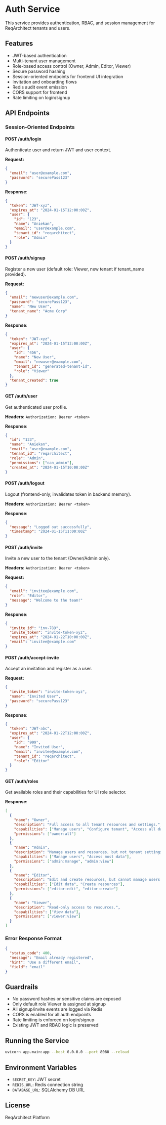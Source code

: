 # Auth Service

This service provides authentication, RBAC, and session management for ReqArchitect tenants and users.

## Features
- JWT-based authentication
- Multi-tenant user management
- Role-based access control (Owner, Admin, Editor, Viewer)
- Secure password hashing
- Session-oriented endpoints for frontend UI integration
- Invitation and onboarding flows
- Redis audit event emission
- CORS support for frontend
- Rate limiting on login/signup

## API Endpoints

### Session-Oriented Endpoints

#### POST /auth/login
Authenticate user and return JWT and user context.

**Request:**
```json
{
  "email": "user@example.com",
  "password": "securePass123"
}
```
**Response:**
```json
{
  "token": "JWT-xyz",
  "expires_at": "2024-01-15T12:00:00Z",
  "user": {
    "id": "123",
    "name": "Aniekan",
    "email": "user@example.com",
    "tenant_id": "reqarchitect",
    "role": "Admin"
  }
}
```

#### POST /auth/signup
Register a new user (default role: Viewer, new tenant if tenant_name provided).

**Request:**
```json
{
  "email": "newuser@example.com",
  "password": "securePass123",
  "name": "New User",
  "tenant_name": "Acme Corp"
}
```
**Response:**
```json
{
  "token": "JWT-xyz",
  "expires_at": "2024-01-15T12:00:00Z",
  "user": {
    "id": "456",
    "name": "New User",
    "email": "newuser@example.com",
    "tenant_id": "generated-tenant-id",
    "role": "Viewer"
  },
  "tenant_created": true
}
```

#### GET /auth/user
Get authenticated user profile.

**Headers:**
`Authorization: Bearer <token>`

**Response:**
```json
{
  "id": "123",
  "name": "Aniekan",
  "email": "user@example.com",
  "tenant_id": "reqarchitect",
  "role": "Admin",
  "permissions": ["can_admin"],
  "created_at": "2024-01-15T10:00:00Z"
}
```

#### POST /auth/logout
Logout (frontend-only, invalidates token in backend memory).

**Headers:**
`Authorization: Bearer <token>`

**Response:**
```json
{
  "message": "Logged out successfully",
  "timestamp": "2024-01-15T11:00:00Z"
}
```

#### POST /auth/invite
Invite a new user to the tenant (Owner/Admin only).

**Headers:**
`Authorization: Bearer <token>`

**Request:**
```json
{
  "email": "invitee@example.com",
  "role": "Editor",
  "message": "Welcome to the team!"
}
```
**Response:**
```json
{
  "invite_id": "inv-789",
  "invite_token": "invite-token-xyz",
  "expires_at": "2024-01-22T10:00:00Z",
  "email": "invitee@example.com"
}
```

#### POST /auth/accept-invite
Accept an invitation and register as a user.

**Request:**
```json
{
  "invite_token": "invite-token-xyz",
  "name": "Invited User",
  "password": "securePass123"
}
```
**Response:**
```json
{
  "token": "JWT-abc",
  "expires_at": "2024-01-22T12:00:00Z",
  "user": {
    "id": "999",
    "name": "Invited User",
    "email": "invitee@example.com",
    "tenant_id": "reqarchitect",
    "role": "Editor"
  }
}
```

#### GET /auth/roles
Get available roles and their capabilities for UI role selector.

**Response:**
```json
[
  {
    "name": "Owner",
    "description": "Full access to all tenant resources and settings.",
    "capabilities": ["Manage users", "Configure tenant", "Access all data"],
    "permissions": ["owner:all"]
  },
  {
    "name": "Admin",
    "description": "Manage users and resources, but not tenant settings.",
    "capabilities": ["Manage users", "Access most data"],
    "permissions": ["admin:manage", "admin:view"]
  },
  {
    "name": "Editor",
    "description": "Edit and create resources, but cannot manage users.",
    "capabilities": ["Edit data", "Create resources"],
    "permissions": ["editor:edit", "editor:create"]
  },
  {
    "name": "Viewer",
    "description": "Read-only access to resources.",
    "capabilities": ["View data"],
    "permissions": ["viewer:view"]
  }
]
```

### Error Response Format
```json
{
  "status_code": 400,
  "message": "Email already registered",
  "hint": "Use a different email",
  "field": "email"
}
```

## Guardrails
- No password hashes or sensitive claims are exposed
- Only default role Viewer is assigned at signup
- All signup/invite events are logged via Redis
- CORS is enabled for all auth endpoints
- Rate limiting is enforced on login/signup
- Existing JWT and RBAC logic is preserved

## Running the Service

```bash
uvicorn app.main:app --host 0.0.0.0 --port 8080 --reload
```

## Environment Variables
- `SECRET_KEY`: JWT secret
- `REDIS_URL`: Redis connection string
- `DATABASE_URL`: SQLAlchemy DB URL

## License
ReqArchitect Platform 